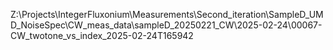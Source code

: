Z:\Projects\IntegerFluxonium\Measurements\Second_iteration\SampleD_UMD_NoiseSpec\CW_meas_data\sampleD_20250221_CW\2025-02-24\00067-CW_twotone_vs_index_2025-02-24T165942